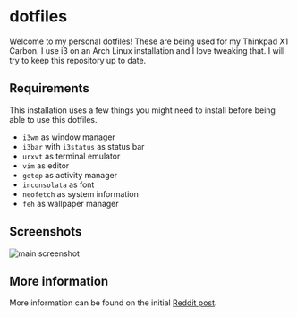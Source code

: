 # dotfiles

Welcome to my personal dotfiles! These are being used for my Thinkpad X1 Carbon. I use i3 on an Arch Linux installation and I love tweaking that. I will try to keep this repository up to date.

## Requirements

This installation uses a few things you might need to install before being able to use this dotfiles.

+ `i3wm` as window manager
+ `i3bar` with `i3status` as status bar
+ `urxvt` as terminal emulator
+ `vim` as editor
+ `gotop` as activity manager
+ `inconsolata` as font
+ `neofetch` as system information
+ `feh` as wallpaper manager

## Screenshots

![main screenshot](https://i.redd.it/avycvzbnlqm21.png)

## More information

More information can be found on the initial [Reddit post](https://www.reddit.com/r/unixporn/comments/b29gsp/i3wm_keep_it_simple/).
